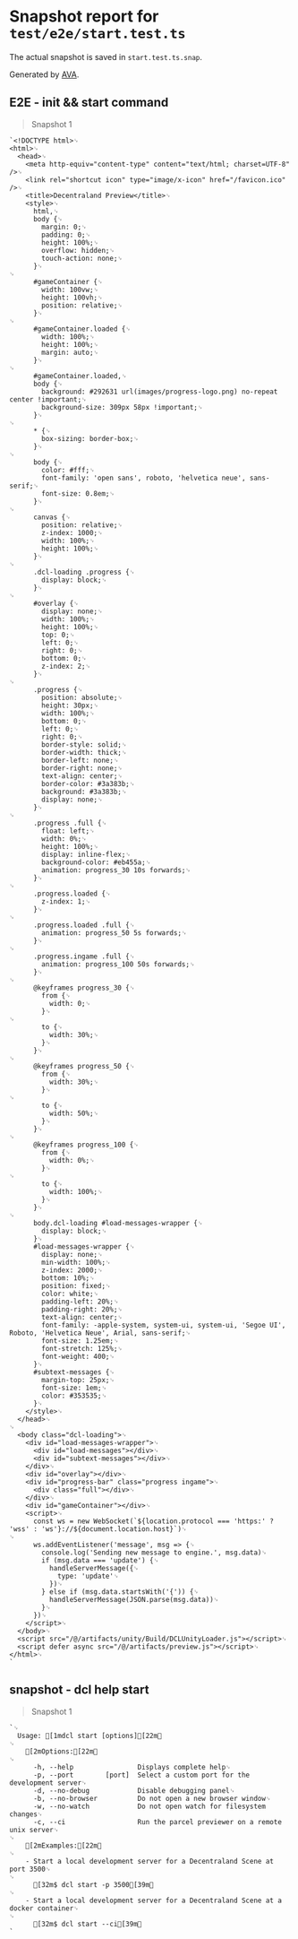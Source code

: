 # Snapshot report for `test/e2e/start.test.ts`

The actual snapshot is saved in `start.test.ts.snap`.

Generated by [AVA](https://ava.li).

## E2E - init && start command

> Snapshot 1

    `<!DOCTYPE html>␊
    <html>␊
      <head>␊
        <meta http-equiv="content-type" content="text/html; charset=UTF-8" />␊
        <link rel="shortcut icon" type="image/x-icon" href="/favicon.ico" />␊
        <title>Decentraland Preview</title>␊
        <style>␊
          html,␊
          body {␊
            margin: 0;␊
            padding: 0;␊
            height: 100%;␊
            overflow: hidden;␊
            touch-action: none;␊
          }␊
    ␊
          #gameContainer {␊
            width: 100vw;␊
            height: 100vh;␊
            position: relative;␊
          }␊
    ␊
          #gameContainer.loaded {␊
            width: 100%;␊
            height: 100%;␊
            margin: auto;␊
          }␊
    ␊
          #gameContainer.loaded,␊
          body {␊
            background: #292631 url(images/progress-logo.png) no-repeat center !important;␊
            background-size: 309px 58px !important;␊
          }␊
    ␊
          * {␊
            box-sizing: border-box;␊
          }␊
    ␊
          body {␊
            color: #fff;␊
            font-family: 'open sans', roboto, 'helvetica neue', sans-serif;␊
            font-size: 0.8em;␊
          }␊
    ␊
          canvas {␊
            position: relative;␊
            z-index: 1000;␊
            width: 100%;␊
            height: 100%;␊
          }␊
    ␊
          .dcl-loading .progress {␊
            display: block;␊
          }␊
    ␊
          #overlay {␊
            display: none;␊
            width: 100%;␊
            height: 100%;␊
            top: 0;␊
            left: 0;␊
            right: 0;␊
            bottom: 0;␊
            z-index: 2;␊
          }␊
    ␊
          .progress {␊
            position: absolute;␊
            height: 30px;␊
            width: 100%;␊
            bottom: 0;␊
            left: 0;␊
            right: 0;␊
            border-style: solid;␊
            border-width: thick;␊
            border-left: none;␊
            border-right: none;␊
            text-align: center;␊
            border-color: #3a383b;␊
            background: #3a383b;␊
            display: none;␊
          }␊
    ␊
          .progress .full {␊
            float: left;␊
            width: 0%;␊
            height: 100%;␊
            display: inline-flex;␊
            background-color: #eb455a;␊
            animation: progress_30 10s forwards;␊
          }␊
    ␊
          .progress.loaded {␊
            z-index: 1;␊
          }␊
    ␊
          .progress.loaded .full {␊
            animation: progress_50 5s forwards;␊
          }␊
    ␊
          .progress.ingame .full {␊
            animation: progress_100 50s forwards;␊
          }␊
    ␊
          @keyframes progress_30 {␊
            from {␊
              width: 0;␊
            }␊
    ␊
            to {␊
              width: 30%;␊
            }␊
          }␊
    ␊
          @keyframes progress_50 {␊
            from {␊
              width: 30%;␊
            }␊
    ␊
            to {␊
              width: 50%;␊
            }␊
          }␊
    ␊
          @keyframes progress_100 {␊
            from {␊
              width: 0%;␊
            }␊
    ␊
            to {␊
              width: 100%;␊
            }␊
          }␊
    ␊
          body.dcl-loading #load-messages-wrapper {␊
            display: block;␊
          }␊
          #load-messages-wrapper {␊
            display: none;␊
            min-width: 100%;␊
            z-index: 2000;␊
            bottom: 10%;␊
            position: fixed;␊
            color: white;␊
            padding-left: 20%;␊
            padding-right: 20%;␊
            text-align: center;␊
            font-family: -apple-system, system-ui, system-ui, 'Segoe UI', Roboto, 'Helvetica Neue', Arial, sans-serif;␊
            font-size: 1.25em;␊
            font-stretch: 125%;␊
            font-weight: 400;␊
          }␊
          #subtext-messages {␊
            margin-top: 25px;␊
            font-size: 1em;␊
            color: #353535;␊
          }␊
        </style>␊
      </head>␊
    ␊
      <body class="dcl-loading">␊
        <div id="load-messages-wrapper">␊
          <div id="load-messages"></div>␊
          <div id="subtext-messages"></div>␊
        </div>␊
        <div id="overlay"></div>␊
        <div id="progress-bar" class="progress ingame">␊
          <div class="full"></div>␊
        </div>␊
        <div id="gameContainer"></div>␊
        <script>␊
          const ws = new WebSocket(`${location.protocol === 'https:' ? 'wss' : 'ws'}://${document.location.host}`)␊
    ␊
          ws.addEventListener('message', msg => {␊
            console.log('Sending new message to engine.', msg.data)␊
            if (msg.data === 'update') {␊
              handleServerMessage({␊
                type: 'update'␊
              })␊
            } else if (msg.data.startsWith('{')) {␊
              handleServerMessage(JSON.parse(msg.data))␊
            }␊
          })␊
        </script>␊
      </body>␊
      <script src="/@/artifacts/unity/Build/DCLUnityLoader.js"></script>␊
      <script defer async src="/@/artifacts/preview.js"></script>␊
    </html>␊
    `

## snapshot - dcl help start

> Snapshot 1

    `␊
      Usage: [1mdcl start [options][22m␊
    ␊
        [2mOptions:[22m␊
    ␊
          -h, --help                Displays complete help␊
          -p, --port        [port]  Select a custom port for the development server␊
          -d, --no-debug            Disable debugging panel␊
          -b, --no-browser          Do not open a new browser window␊
          -w, --no-watch            Do not open watch for filesystem changes␊
          -c, --ci                  Run the parcel previewer on a remote unix server␊
    ␊
        [2mExamples:[22m␊
    ␊
        - Start a local development server for a Decentraland Scene at port 3500␊
    ␊
          [32m$ dcl start -p 3500[39m␊
    ␊
        - Start a local development server for a Decentraland Scene at a docker container␊
    ␊
          [32m$ dcl start --ci[39m␊
    `
